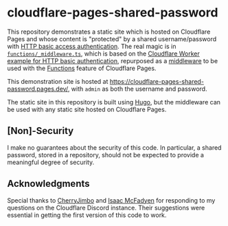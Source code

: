 # cloudflare-pages-shared-password

This repository demonstrates a static site which is hosted on Cloudflare Pages and whose content is "protected" by a shared username/password with [HTTP basic access authentication](https://en.wikipedia.org/wiki/Basic_access_authentication).  The real magic is in [`functions/_middleware.ts`](https://github.com/garrison/cloudflare-pages-shared-password/blob/main/functions/_middleware.ts), which is based on the [Cloudflare Worker example for HTTP basic authentication](https://developers.cloudflare.com/workers/examples/basic-auth/), repurposed as a [middleware](https://developers.cloudflare.com/pages/platform/functions#exporting-middleware) to be used with the [Functions](https://developers.cloudflare.com/pages/platform/functions) feature of Cloudflare Pages.

This demonstration site is hosted at https://cloudflare-pages-shared-password.pages.dev/, with `admin` as both the username and password.

The static site in this repository is built using [Hugo](https://developers.cloudflare.com/pages/framework-guides/deploy-a-hugo-site/), but the middleware can be used with any static site hosted on Cloudflare Pages.

## [Non]-Security

I make no guarantees about the security of this code.  In particular, a shared password, stored in a repository, should not be expected to provide a meaningful degree of security.

## Acknowledgments

Special thanks to [CherryJimbo](https://jross.me/) and [Isaac McFadyen](https://imcf.me/) for responding to my questions on the Cloudflare Discord instance.  Their suggestions were essential in getting the first version of this code to work.
